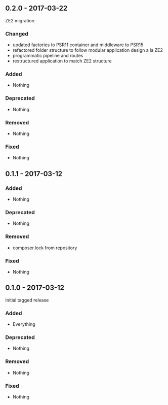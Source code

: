 ## 0.2.0 - 2017-03-22

ZE2 migration

### Changed
* updated factories to PSR11 container and middleware to PSR15
* refactored folder structure to follow modular application design a la ZE2
* programmatic pipeline and routes
* restructured application to match ZE2 structure

### Added
* Nothing

### Deprecated
* Nothing

### Removed
* Nothing

### Fixed
* Nothing


## 0.1.1 - 2017-03-12

### Added
* Nothing

### Deprecated
* Nothing

### Removed
* composer.lock from repository

### Fixed
* Nothing


## 0.1.0 - 2017-03-12

Initial tagged release

### Added
* Everything

### Deprecated
* Nothing

### Removed
* Nothing

### Fixed
* Nothing
